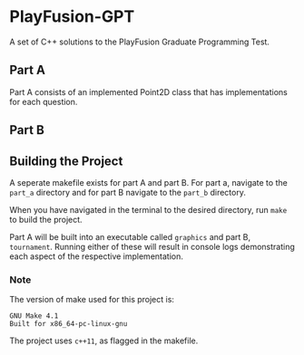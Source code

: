 # PlayFusion-GPT

A set of C++ solutions to the PlayFusion Graduate Programming Test.

## Part A

Part A consists of an implemented Point2D class that has implementations for each question.

## Part B

## Building the Project

A seperate makefile exists for part A and part B. For part a, navigate to the `part_a` directory and for part B navigate to the `part_b` directory.

When you have navigated in the terminal to the desired directory, run `make` to build the project.

Part A will be built into an executable called `graphics` and part B, `tournament`. Running either of these will result in console logs demonstrating each aspect of the respective implementation.

### Note
The version of make used for this project is:
```
GNU Make 4.1
Built for x86_64-pc-linux-gnu
```
The project uses `c++11`, as flagged in the makefile.
